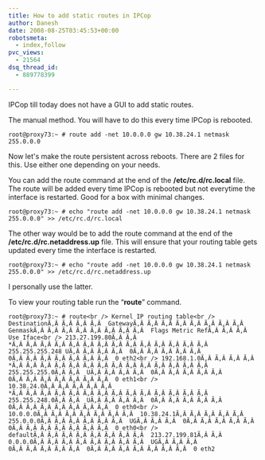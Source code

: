 ```yaml
---
title: How to add static routes in IPCop
author: Danesh
date: 2008-08-25T03:45:53+00:00
robotsmeta:
  - index,follow
pvc_views:
  - 21564
dsq_thread_id:
  - 889778399

---
```

IPCop till today does not have a GUI to add static routes.

The manual method. You will have to do this every time IPCop is rebooted.

`root@proxy73:~ # route add -net 10.0.0.0 gw 10.38.24.1 netmask 255.0.0.0`

Now let's make the route persistent across reboots. There are 2 files for this. Use either one depending on your needs.

You can add the route command at the end of the **/etc/rc.d/rc.local** file. The route will be added every time IPCop is rebooted but not everytime the interface is restarted. Good for a box with minimal changes.

`root@proxy73:~ # echo "route add -net 10.0.0.0 gw 10.38.24.1 netmask 255.0.0.0" >> /etc/rc.d/rc.local`

The other way would be to add the route command at the end of the **/etc/rc.d/rc.netaddress.up** file. This will ensure that your routing table gets updated every time the interface is restarted.

`root@proxy73:~ # echo "route add -net 10.0.0.0 gw 10.38.24.1 netmask 255.0.0.0" >> /etc/rc.d/rc.netaddress.up`

I personally use the latter.

To view your routing table run the &#8220;**route**&#8221; command.

`root@proxy73:~ # route<br />
Kernel IP routing table<br />
DestinationÃ‚Â Ã‚Â Ã‚Â Ã‚Â  GatewayÃ‚Â Ã‚Â Ã‚Â Ã‚Â Ã‚Â Ã‚Â Ã‚Â Ã‚Â  GenmaskÃ‚Â Ã‚Â Ã‚Â Ã‚Â Ã‚Â Ã‚Â Ã‚Â Ã‚Â  Flags Metric RefÃ‚Â Ã‚Â Ã‚Â  Use Iface<br />
213.27.199.80Ã‚Â Ã‚Â  *Ã‚Â Ã‚Â Ã‚Â Ã‚Â Ã‚Â Ã‚Â Ã‚Â Ã‚Â Ã‚Â Ã‚Â Ã‚Â Ã‚Â Ã‚Â Ã‚Â  255.255.255.248 UÃ‚Â Ã‚Â Ã‚Â Ã‚Â  0Ã‚Â Ã‚Â Ã‚Â Ã‚Â Ã‚Â  0Ã‚Â Ã‚Â Ã‚Â Ã‚Â Ã‚Â Ã‚Â Ã‚Â  0 eth2<br />
192.168.1.0Ã‚Â Ã‚Â Ã‚Â Ã‚Â  *Ã‚Â Ã‚Â Ã‚Â Ã‚Â Ã‚Â Ã‚Â Ã‚Â Ã‚Â Ã‚Â Ã‚Â Ã‚Â Ã‚Â Ã‚Â Ã‚Â  255.255.255.0Ã‚Â Ã‚Â  UÃ‚Â Ã‚Â Ã‚Â Ã‚Â  0Ã‚Â Ã‚Â Ã‚Â Ã‚Â Ã‚Â  0Ã‚Â Ã‚Â Ã‚Â Ã‚Â Ã‚Â Ã‚Â Ã‚Â  0 eth1<br />
10.38.24.0Ã‚Â Ã‚Â Ã‚Â Ã‚Â Ã‚Â  *Ã‚Â Ã‚Â Ã‚Â Ã‚Â Ã‚Â Ã‚Â Ã‚Â Ã‚Â Ã‚Â Ã‚Â Ã‚Â Ã‚Â Ã‚Â Ã‚Â  255.255.248.0Ã‚Â Ã‚Â  UÃ‚Â Ã‚Â Ã‚Â Ã‚Â  0Ã‚Â Ã‚Â Ã‚Â Ã‚Â Ã‚Â  0Ã‚Â Ã‚Â Ã‚Â Ã‚Â Ã‚Â Ã‚Â Ã‚Â  0 eth0<br />
10.0.0.0Ã‚Â Ã‚Â Ã‚Â Ã‚Â Ã‚Â Ã‚Â Ã‚Â  10.38.24.1Ã‚Â Ã‚Â Ã‚Â Ã‚Â Ã‚Â  255.0.0.0Ã‚Â Ã‚Â Ã‚Â Ã‚Â Ã‚Â Ã‚Â  UGÃ‚Â Ã‚Â Ã‚Â  0Ã‚Â Ã‚Â Ã‚Â Ã‚Â Ã‚Â  0Ã‚Â Ã‚Â Ã‚Â Ã‚Â Ã‚Â Ã‚Â Ã‚Â  0 eth0<br />
defaultÃ‚Â Ã‚Â Ã‚Â Ã‚Â Ã‚Â Ã‚Â Ã‚Â Ã‚Â  213.27.199.81Ã‚Â Ã‚Â  0.0.0.0Ã‚Â Ã‚Â Ã‚Â Ã‚Â Ã‚Â Ã‚Â Ã‚Â Ã‚Â  UGÃ‚Â Ã‚Â Ã‚Â  0Ã‚Â Ã‚Â Ã‚Â Ã‚Â Ã‚Â  0Ã‚Â Ã‚Â Ã‚Â Ã‚Â Ã‚Â Ã‚Â Ã‚Â  0 eth2`